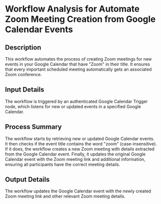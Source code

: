 # Workflow Analysis for Automate Zoom Meeting Creation from Google Calendar Events

## Description
This workflow automates the process of creating Zoom meetings for new events in your Google Calendar that have "Zoom" in their title. It ensures that every important scheduled meeting automatically gets an associated Zoom conference.

## Input Details
The workflow is triggered by an authenticated Google Calendar Trigger node, which listens for new or updated events in a specified Google Calendar.

## Process Summary
The workflow starts by retrieving new or updated Google Calendar events. It then checks if the event title contains the word "zoom" (case-insensitive). If it does, the workflow creates a new Zoom meeting with details extracted from the Google Calendar event. Finally, it updates the original Google Calendar event with the Zoom meeting link and additional information, ensuring all participants have the correct meeting details.

## Output Details
The workflow updates the Google Calendar event with the newly created Zoom meeting link and other relevant Zoom meeting details.
